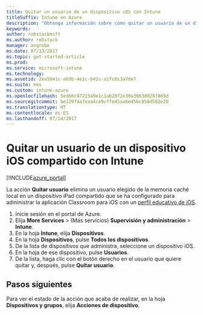 ```yaml
---
title: Quitar un usuario de un dispositivo iOS con Intune
titleSuffix: Intune on Azure
description: "Obtenga información sobre cómo quitar un usuario de un dispositivo iOS compartido con Intune."
keywords: 
author: robstackmsft
ms.author: robstack
manager: angrobe
ms.date: 07/13/2017
ms.topic: get-started-article
ms.prod: 
ms.service: microsoft-intune
ms.technology: 
ms.assetid: 2ea5941c-a69b-4e1c-b42c-a1fc0c3a7de7
ms.suite: ems
ms.custom: intune-azure
ms.openlocfilehash: 5ed66c47215a9e1c1ab28f2e30a3663d0287869d
ms.sourcegitcommit: be12974a7eaa4ce9cffe45aabe456c858d582e20
ms.translationtype: HT
ms.contentlocale: es-ES
ms.lasthandoff: 07/14/2017
---
```

# <a name="remove-a-user-from-a-shared-ios-device-with-intune"></a>Quitar un usuario de un dispositivo iOS compartido con Intune


[!INCLUDE[azure_portal](./includes/azure_portal.md)]

La acción **Quitar usuario** elimina un usuario elegido de la memoria caché local en un dispositivo iPad compartido que se ha configurado para administrar la aplicación Classroom para iOS con un [perfil educativo de iOS](education-settings-configure-ios.md). 

1. Inicie sesión en el portal de Azure.
2. Elija **More Services** >  (Más servicios) **Supervisión y administración** > **Intune**.
3. En la hoja **Intune**, elija **Dispositivos**.
4. En la hoja **Dispositivos**, pulse **Todos los dispositivos**.
5. De la lista de dispositivos que administra, seleccione un dispositivo iOS.
6. En la hoja de ese dispositivo, pulse **Usuarios**.
7. De la lista, haga clic con el botón derecho en el usuario que quiere quitar y, después, pulse **Quitar usuario**.

## <a name="next-steps"></a>Pasos siguientes

Para ver el estado de la acción que acaba de realizar, en la hoja **Dispositivos y grupos**, elija **Acciones de dispositivo**.
